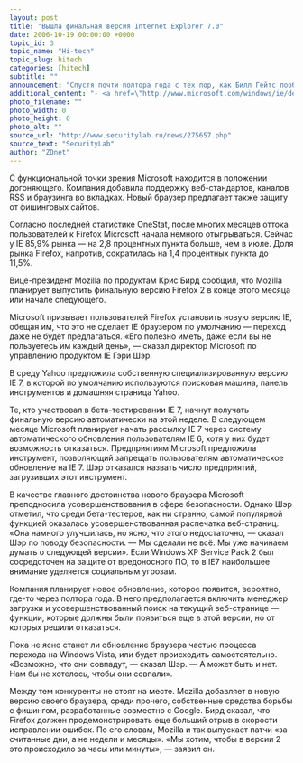 ```yaml
---
layout: post
title: "Вышла финальная версия Internet Explorer 7.0"
date: 2006-10-19 00:00:00 +0000
topic_id: 3
topic_name: "Hi-tech"
topic_slug: hitech
categories: [hitech]
subtitle: ""
announcement: "Спустя почти полтора года с тех пор, как Билл Гейтс пообещал модернизировать Internet Explorer, Microsoft подготовила финальную версию IE 7. После многомесячного тестирования новый веб-браузер выложен для загрузки на веб-сайт Microsoft."
additional_content: "- <a href=\"http://www.microsoft.com/windows/ie/default.mspx\" target=\"_blank\">Internet Explorer 7: Home</a>"
photo_filename: ""
photo_width: 0
photo_height: 0
photo_alt: ""
source_url: "http://www.securitylab.ru/news/275657.php"
source_text: "SecurityLab"
author: "ZDnet"
---
```

С функциональной точки зрения Microsoft находится в положении догоняющего. Компания добавила поддержку веб-стандартов, каналов RSS и браузинга во вкладках. Новый браузер предлагает также защиту от фишинговых сайтов.

Согласно последней статистике OneStat, после многих месяцев оттока пользователей к Firefox Microsoft начала немного отыгрываться. Сейчас у IE 85,9% рынка — на 2,8 процентных пункта больше, чем в июле. Доля рынка Firefox, напротив, сократилась на 1,4 процентных пункта до 11,5%.

Вице-президент Mozilla по продуктам Крис Бирд сообщил, что Mozilla планирует выпустить финальную версию Firefox 2 в конце этого месяца или начале следующего.

Microsoft призывает пользователей Firefox установить новую версию IE, обещая им, что это не сделает IE браузером по умолчанию — переход даже не будет предлагаться. «Его полезно иметь, даже если вы не пользуетесь им каждый день», — сказал директор Microsoft по управлению продуктом IE Гэри Шэр.

В среду Yahoo предложила собственную специализированную версию IE 7, в которой по умолчанию используются поисковая машина, панель инструментов и домашняя страница Yahoo.

Те, кто участвовал в бета-тестировании IE 7, начнут получать финальную версию автоматически на этой неделе. В следующем месяце Microsoft планирует начать рассылку IE 7 через систему автоматического обновления пользователям IE 6, хотя у них будет возможность отказаться. Предприятиям Microsoft предложила инструмент, позволяющий запрещать пользователям автоматическое обновление на IE 7. Шэр отказался назвать число предприятий, загрузивших этот инструмент.

В качестве главного достоинства нового браузера Microsoft преподносила усовершенствования в сфере безопасности. Однако Шэр отметил, что среди бета-тестеров, как ни странно, самой популярной функцией оказалась усовершенствованная распечатка веб-страниц. «Она намного улучшилась, но ясно, что этого недостаточно, — сказал Шэр по поводу безопасности. — Мы сделали не всё. Мы уже начинаем думать о следующей версии». Если Windows XP Service Pack 2 был сосредоточен на защите от вредоносного ПО, то в IE7 наибольшее внимание уделяется социальным угрозам.

Компания планирует новое обновление, которое появится, вероятно, где-то через полтора года. В него предполагается включить менеджер загрузки и усовершенствованный поиск на текущий веб-странице — функции, которые должны были появиться еще в этой версии, но от которых решили отказаться.

Пока не ясно станет ли обновление браузера частью процесса перехода на Windows Vista, или будет происходить самостоятельно. «Возможно, что они совпадут, — сказал Шэр. — А может быть и нет. Нам бы не хотелось, чтобы они совпали».

Между тем конкуренты не стоят на месте. Mozilla добавляет в новую версию своего браузера, среди прочего, собственные средства борьбы с фишингом, разработанные совместно с Google. Бирд сказал, что Firefox должен продемонстрировать еще больший отрыв в скорости исправлении ошибок. По его словам, Mozilla и так выпускает патчи «за считанные дни, а не недели и месяцы». «Мы хотим, чтобы в версии 2 это происходило за часы или минуты», — заявил он.
